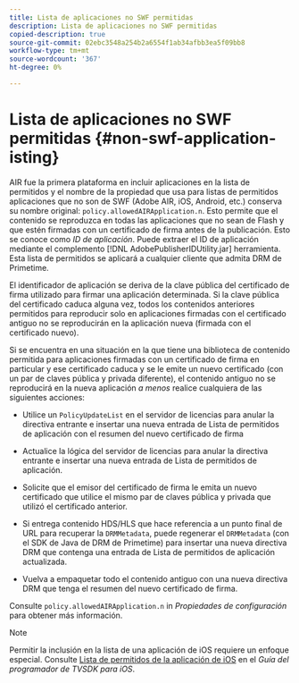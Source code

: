 ```yaml
---
title: Lista de aplicaciones no SWF permitidas
description: Lista de aplicaciones no SWF permitidas
copied-description: true
source-git-commit: 02ebc3548a254b2a6554f1ab34afbb3ea5f09bb8
workflow-type: tm+mt
source-wordcount: '367'
ht-degree: 0%

---
```


# Lista de aplicaciones no SWF permitidas {#non-swf-application-isting}

AIR fue la primera plataforma en incluir aplicaciones en la lista de permitidos y el nombre de la propiedad que usa para listas de permitidos aplicaciones que no son de SWF (Adobe AIR, iOS, Android, etc.) conserva su nombre original: `policy.allowedAIRApplication.n`. Esto permite que el contenido se reproduzca en todas las aplicaciones que no sean de Flash y que estén firmadas con un certificado de firma antes de la publicación. Esto se conoce como *ID de aplicación*. Puede extraer el ID de aplicación mediante el complemento [!DNL AdobePublisherIDUtility.jar] herramienta. Esta lista de permitidos se aplicará a cualquier cliente que admita DRM de Primetime.

El identificador de aplicación se deriva de la clave pública del certificado de firma utilizado para firmar una aplicación determinada. Si la clave pública del certificado caduca alguna vez, todos los contenidos anteriores permitidos para reproducir solo en aplicaciones firmadas con el certificado antiguo no se reproducirán en la aplicación nueva (firmada con el certificado nuevo).

Si se encuentra en una situación en la que tiene una biblioteca de contenido permitida para aplicaciones firmadas con un certificado de firma en particular y ese certificado caduca y se le emite un nuevo certificado (con un par de claves pública y privada diferente), el contenido antiguo no se reproducirá en la nueva aplicación *a menos* realice cualquiera de las siguientes acciones:

* Utilice un `PolicyUpdateList` en el servidor de licencias para anular la directiva entrante e insertar una nueva entrada de Lista de permitidos de aplicación con el resumen del nuevo certificado de firma
* Actualice la lógica del servidor de licencias para anular la directiva entrante e insertar una nueva entrada de Lista de permitidos de aplicación.
* Solicite que el emisor del certificado de firma le emita un nuevo certificado que utilice el mismo par de claves pública y privada que utilizó el certificado anterior.
* Si entrega contenido HDS/HLS que hace referencia a un punto final de URL para recuperar la `DRMMetadata`, puede regenerar el `DRMMetadata` (con el SDK de Java de DRM de Primetime) para insertar una nueva directiva DRM que contenga una entrada de Lista de permitidos de aplicación actualizada.

* Vuelva a empaquetar todo el contenido antiguo con una nueva directiva DRM que tenga el resumen del nuevo certificado de firma.

Consulte `policy.allowedAIRApplication.n` in *Propiedades de configuración* para obtener más información.

>[!NOTE]
>
>Permitir la inclusión en la lista de una aplicación de iOS requiere un enfoque especial. Consulte [Lista de permitidos de la aplicación de iOS](../../../../../programming/tvsdk-3x-ios-prog/ios-3x-drm-content-security/ios-3x-allowlist-your-ios-application.md) en el *Guía del programador de TVSDK para iOS*.
